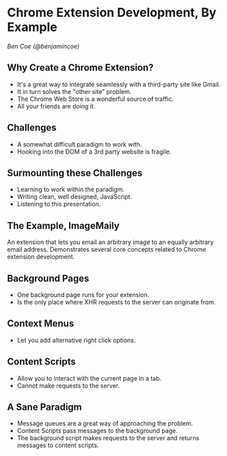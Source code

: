 Chrome Extension Development, By Example
========================================

_Ben Coe (@benjamincoe)_

Why Create a Chrome Extension?
------------------------------

* It's a great way to integrate seamlessly with a third-party site like Gmail.
 * It in turn solves the "other site" problem.
* The Chrome Web Store is a wonderful source of traffic.
* All your friends are doing it.

Challenges
----------

* A somewhat difficult paradigm to work with.
* Hooking into the DOM of a 3rd party website is fragile.

Surmounting these Challenges
----------------------------

* Learning to work within the paradigm.
* Writing clean, well designed, JavaScript.
* Listening to this presentation.

The Example, ImageMaily
-----------------------

An extension that lets you email an arbitrary image to an equally arbitrary email address. Demonstrates several core concepts related to Chrome extension development.

Background Pages
----------------

* One background page runs for your extension.
* Is the only place where XHR requests to the server can originate from.

Context Menus
-------------
* Let you add alternative right click options.

Content Scripts
---------------

* Allow you to interact with the current page in a tab.
* Cannot make requests to the server.

A Sane Paradigm
---------------

* Message queues are a great way of approaching the problem.
 * Content Scripts pass messages to the background page.
 * The background script makes requests to the server and returns messages to content scripts.
